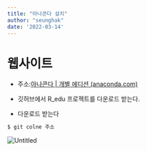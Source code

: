 ```yaml
---
title: "아나콘다 설치"
author: "seunghak"
date: '2022-03-14'
---
```



# 웹사이트

- 주소:[아나콘다 | 개별 에디션 (anaconda.com)](https://www.anaconda.com/products/individual)
- 깃허브에서 R_edu 프로젝트를 다운로드 받는다.

- 다운로드 받는다

```bash
$ git colne 주소 
```



![Untitled](/images/anaconda/Untitled.png)
